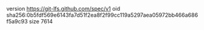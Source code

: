version https://git-lfs.github.com/spec/v1
oid sha256:0b5fdf569e6143fa7d51f2ea8f2f99cc119a5297aea05972bb466a686f5a9c93
size 7614
